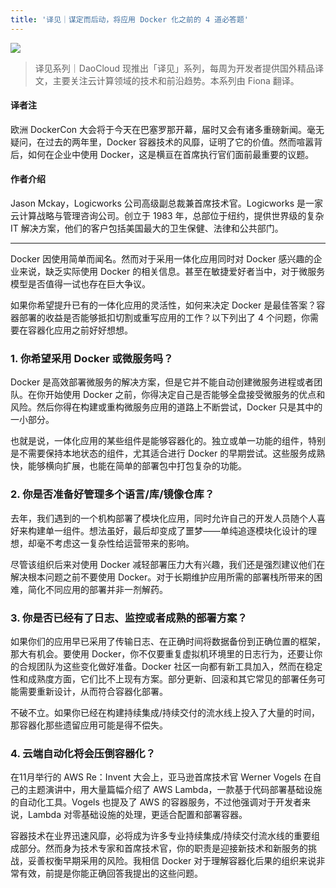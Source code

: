 ```yaml
---
title: '译见｜谋定而后动，将应用 Docker 化之前的 4 道必答题'
---
```


<!-- reviewed by fiona -->

![](http://7xi8kv.com5.z0.glb.qiniucdn.com/yijian-8-1.jpg)

> 译见系列｜DaoCloud 现推出「译见」系列，每周为开发者提供国外精品译文，主要关注云计算领域的技术和前沿趋势。本系列由 Fiona 翻译。


#### 译者注

欧洲 DockerCon 大会将于今天在巴塞罗那开幕，届时又会有诸多重磅新闻。毫无疑问，在过去的两年里，Docker 容器技术的风靡，证明了它的价值。然而喧嚣背后，如何在企业中使用 Docker，这是横亘在首席执行官们面前最重要的议题。

#### 作者介绍

Jason Mckay，Logicworks 公司高级副总裁兼首席技术官。Logicworks 是一家云计算战略与管理咨询公司。创立于 1983 年，总部位于纽约，提供世界级的复杂 IT 解决方案，他们的客户包括美国最大的卫生保健、法律和公共部门。

---

Docker 因使用简单而闻名。然而对于采用一体化应用同时对 Docker 感兴趣的企业来说，缺乏实际使用 Docker 的相关信息。甚至在敏捷爱好者当中，对于微服务模型是否值得一试也存在巨大争议。

如果你希望提升已有的一体化应用的灵活性，如何来决定 Docker 是最佳答案？容器部署的收益是否能够抵扣切割或重写应用的工作？以下列出了 4 个问题，你需要在容器化应用之前好好想想。

### 1. 你希望采用 Docker 或微服务吗？

Docker 是高效部署微服务的解决方案，但是它并不能自动创建微服务进程或者团队。在你开始使用 Docker 之前，你得决定自己是否能够全盘接受微服务的优点和风险。然后你得在构建或重构微服务应用的道路上不断尝试，Docker 只是其中的一小部分。

也就是说，一体化应用的某些组件是能够容器化的。独立或单一功能的组件，特别是不需要保持本地状态的组件，尤其适合进行 Docker 的早期尝试。这些服务成熟快，能够横向扩展，也能在简单的部署包中打包复杂的功能。
 
### 2. 你是否准备好管理多个语言/库/镜像仓库？

去年，我们遇到的一个机构部署了模块化应用，同时允许自己的开发人员随个人喜好来构建单一组件。想法虽好，最后却变成了噩梦——单纯追逐模块化设计的理想，却毫不考虑这一复杂性给运营带来的影响。

尽管该组织后来对使用 Docker 减轻部署压力大有兴趣，我们还是强烈建议他们在解决根本问题之前不要使用 Docker。对于长期维护应用所需的部署栈所带来的困难，简化不同应用的部署并非一剂解药。
 
### 3. 你是否已经有了日志、监控或者成熟的部署方案？

如果你们的应用早已采用了传输日志、在正确时间将数据备份到正确位置的框架，那大有机会。要使用 Docker，你不仅要重复虚拟机环境里的日志行为，还要让你的合规团队为这些变化做好准备。Docker 社区一向都有新工具加入，然而在稳定性和成熟度方面，它们比不上现有方案。部分更新、回滚和其它常见的部署任务可能需要重新设计，从而符合容器化部署。

不破不立。如果你已经在构建持续集成/持续交付的流水线上投入了大量的时间，那容器化那些遗留应用可能是得不偿失。
 
### 4. 云端自动化将会压倒容器化？

在11月举行的 AWS Re：Invent 大会上，亚马逊首席技术官 Werner Vogels 在自己的主题演讲中，用大量篇幅介绍了 AWS Lambda，一款基于代码部署基础设施的自动化工具。Vogels 也提及了 AWS 的容器服务，不过他强调对于开发者来说，Lambda 对零基础设施的处理，更适合配置和部署容器。

容器技术在业界迅速风靡，必将成为许多专业持续集成/持续交付流水线的重要组成部分。然而身为技术专家和首席技术官，你的职责是迎接新技术和新服务的挑战，妥善权衡早期采用的风险。我相信 Docker 对于理解容器化后果的组织来说非常有效，前提是你能正确回答我提出的这些问题。 